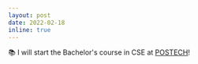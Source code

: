 ```yaml
---
layout: post
date: 2022-02-18
inline: true
---
```


📚 I will start the Bachelor's course in CSE at [POSTECH](https://www.postech.ac.kr/eng/)!
